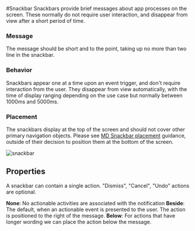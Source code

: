 #Snackbar
Snackbars provide brief messages about app processes on the screen. These normally do not require user interaction, and disappear from view after a short period of time.
### Message
The message should be short and to the point, taking up no more than two line in the snackbar.
### Behavior
Snackbars appear one at a time upon an event trigger, and don't require interaction from the user. They disappear from view automatically, with the time of display ranging depending on the use case but normally between 1000ms and 5000ms.
### Placement
The snackbars display at the top of the screen and should not cover other primary navigation objects. Please see [MD Snackbar placement](https://material.io/components/snackbars#placement) guidance, outside of their decision to position them at the bottom of the screen.

![snackbar](https://github.com/user-attachments/assets/278197a4-d846-48bb-a934-a5bd1c6d3e27)

## Properties
A snackbar can contain a single action. "Dismiss", "Cancel", "Undo" actions are optional.

**None**: No actionable activities are associated with the notification
**Beside**: The default, when an actionable event is presented to the user. The action is positioned to the right of the message.
**Below**: For actions that have longer wording we can place the action below the message.
